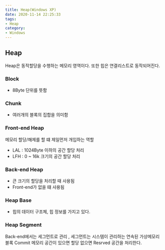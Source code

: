 ```yaml
---
title: Heap(Windows XP)
date: 2020-11-14 22:25:33
tags:
- Heap
category:
- Windows
---
```


## Heap
Heap은 동적할당을 수행하는 메모리 영역이다. 또한 힙은 연결리스트로 동작되어진다.

### Block

- 8Byte 단위를 뜻함

### Chunk

- 여러개의 블록의 집합을 의미함

### Front-end Heap

메모리 할당/해제를 할 떄 제일먼저 개입하는 역할

- LAL : 1024Byte 이하의 공간 할당 처리
- LFH : 0 ~ 16k 크기의 공간 할당 처리

### Back-end Heap

- 큰 크기의 할당을 처리할 때 사용됨
- Front-end가 없을 떄 사용됨

### Heap Base

- 힙의 데이터 구조체, 힙 정보를 가지고 있다.

### Heap Segment

Back-end에서는 세그먼트로 관리 , 세그먼트는 시스템이 관리하는 연속된 가상메모리 블록
Commit 메모리 공간이 있으면 할당 없으면 Resrved 공간을 처리한다.


